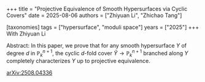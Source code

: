 +++
title = "Projective Equivalence of Smooth Hypersurfaces via Cyclic Covers"
date = 2025-08-06
authors = ["Zhiyuan Li", "Zhichao Tang"]

[taxonomies]
tags = ["hypersurface", "moduli space"]
years = ["2025"]
+++
With Zhiyuan Li

Abstract:
In this paper,  we prove that for any smooth hypersurface $Y$ of degree $d$ in $\mathbb{P}^{n+1}_k$, the cyclic $d$-fold cover $\widetilde{Y} \to \mathbb{P}^{n+1}_k$ branched along $Y$ completely characterizes $Y$ up to projective equivalence.

[arXiv:2508.04336](https://arxiv.org/abs/2508.04336)
